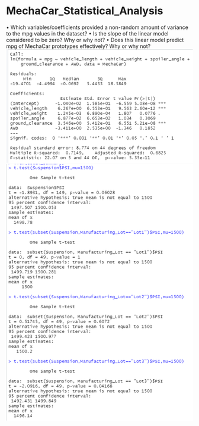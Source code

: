 # MechaCar_Statistical_Analysis

•	Which variables/coefficients provided a non-random amount of variance to the mpg values in the dataset?
•	Is the slope of the linear model considered to be zero? Why or why not?
•	Does this linear model predict mpg of MechaCar prototypes effectively? Why or why not?
![part_one](https://github.com/stephanieruiz1/MechaCar_Statistical_Analysis/blob/main/images/part_one.png)
![T_test](https://github.com/stephanieruiz1/MechaCar_Statistical_Analysis/blob/main/images/T_test.png)
